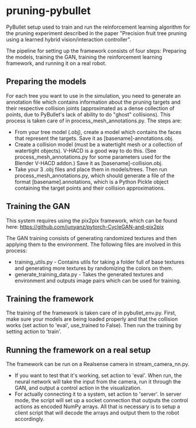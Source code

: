 # pruning-pybullet

PyBullet setup used to train and run the reinforcement learning algorithm for the pruning experiment described in the paper "Precision fruit tree pruning using a learned hybrid vision/interaction controller".

The pipeline for setting up the framework consists of four steps: Preparing the models, training the GAN, training the reinforcement learning framework, and running it on a real robot.

## Preparing the models

For each tree you want to use in the simulation, you need to generate an annotation file which contains information about the pruning targets and their respective collision joints (approximated as a dense collection of points, due to PyBullet's lack of ability to do "ghost" collisions). This process is taken care of in process_mesh_annotations.py. The steps are:

- From your tree model (.obj), create a model which contains the faces that represent the targets. Save it as \[basename\]-annotations.obj.
- Create a collision model (must be a watertight mesh or a collection of watertight objects). V-HACD is a good way to do this. (See process_mesh_annotations.py for some parameters used for the Blender V-HACD addon.) Save it as \[basename\]-collision.obj.
- Take your 3 .obj files and place them in models/trees. Then run process_mesh_annotations.py, which should generate a file of the format \[basename\].annotations, which is a Python Pickle object containing the target points and their collision approximations.

## Training the GAN

This system requires using the pix2pix framework, which can be found here: https://github.com/junyanz/pytorch-CycleGAN-and-pix2pix

The GAN training consists of generating randomized textures and then applying them to the environment. The following files are involved in this process:

- training_utils.py - Contains utils for taking a folder full of base textures and generating more textures by randomizing the colors on them.
- generate_training_data.py - Takes the generated textures and environment and outputs image pairs which can be used for training.

## Training the framework

The training of the framework is taken care of in pybullet_env.py. First, make sure your models are being loaded properly and that the collision works (set action to 'eval', use_trained to False). Then run the training by setting action to 'train'. 

## Running the framework on a real setup

The framework can be run on a Realsense camera in stream_camera_nn.py.

- If you want to test that it's working, set action to 'eval'. When run, the neural network will take the input from the camera, run it through the GAN, and output a control action in the visualization.
- For actually connecting it to a system, set action to 'server'. In server mode, the script will set up a socket connection that outputs the control actions as encoded NumPy arrays. All that is necessary is to setup a client script that will decode the arrays and output them to the robot accordingly.
